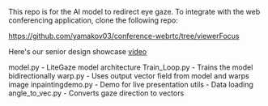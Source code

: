 This repo is for the AI model to redirect eye gaze. To integrate with the web conferencing application, clone the following repo:

https://github.com/yamakov03/conference-webrtc/tree/viewerFocus

Here's our senior design showcase [video](https://youtu.be/LL7fj7i5Vsk?t=68)

model.py - LiteGaze model architecture
Train_Loop.py - Trains the model bidirectionally
warp.py - Uses output vector field from model and warps image
inpaintingdemo.py - Demo for live presentation
utils - Data loading
angle_to_vec.py - Converts gaze direction to vectors
